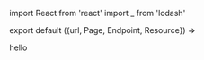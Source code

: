 import React from 'react'
import _ from 'lodash'

export default ({url, Page, Endpoint, Resource}) =>
  <Page url={url} name="Authentication">

   <p>hello</p>

  </Page>





